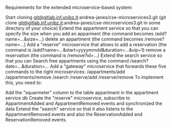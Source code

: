 Requirements for the extended microservice-based system:

Start cloning git@gitlab.inf.unibz.it:andrea-janes/cse-microservices3.git (git clone git@gitlab.inf.unibz.it:andrea-janes/cse-microservices3.git in some directory of your choice)
Extend the appartment service so that you can
specify the size when you add an apparment (the command becomes /add?name=...&size=...)
delete an appartment (the command becomes /remove?name=...)
Add a "reserve" microservice that allows to
add a reservation (the command is /add?name=...&start=yyyymmdd&duration=...&vip=1)
remove a reservation (the command is /remove?id=...)
Extend the search service so that you can 
Search free appartments using the command /search?date=...&duration=...
Add a "gateway" microservice that forwards these five commands to the right microservices:
/appartments/add
/appartments/remove
/search
/reserve/add
/reserve/remove
To implement this, you need to:

Add the "squarmeter" column to the table appartment in the appartment service db
Create the "reserve" microservice, subscribe to AppartmentAdded and AppartmentRemoved events and synchronized the data
Extend the "search" service so that it also listens to the AppartmentRemoved events and also the ReservationAdded and ReservationRemoved events.